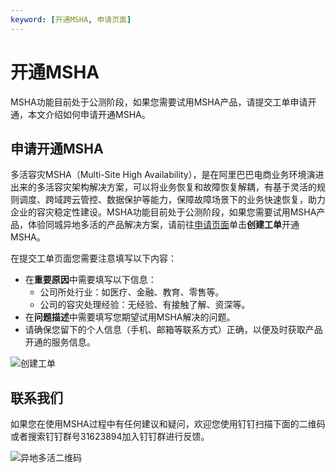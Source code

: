 ```yaml
---
keyword: [开通MSHA, 申请页面]
---
```


# 开通MSHA

MSHA功能目前处于公测阶段，如果您需要试用MSHA产品，请提交工单申请开通，本文介绍如何申请开通MSHA。

## 申请开通MSHA

多活容灾MSHA（Multi-Site High Availability），是在阿⾥巴巴电商业务环境演进出来的多活容灾架构解决⽅案，可以将业务恢复和故障恢复解耦，有基于灵活的规则调度、跨域跨云管控、数据保护等能力，保障故障场景下的业务快速恢复，助⼒企业的容灾稳定性建设。MSHA功能目前处于公测阶段，如果您需要试用MSHA产品，体验同城异地多活的产品解决方案，请前往[申请页面](https://selfservice.console.aliyun.com/ticket/category/ahas/recommend/5648)单击**创建工单**开通MSHA。

在提交工单页面您需要注意填写以下内容：

-   在**重要原因**中需要填写以下信息：
    -   公司所处行业：如医疗、金融、教育、零售等。
    -   公司的容灾处理经验：无经验、有接触了解、资深等。
-   在**问题描述**中需要填写您期望试用MSHA解决的问题。
-   请确保您留下的个人信息（手机、邮箱等联系方式）正确，以便及时获取产品开通的服务信息。

![创建工单](https://static-aliyun-doc.oss-accelerate.aliyuncs.com/assets/img/zh-CN/9386182061/p174078.png)

## 联系我们

如果您在使用MSHA过程中有任何建议和疑问，欢迎您使用钉钉扫描下面的二维码或者搜索钉钉群号31623894加入钉钉群进行反馈。

![异地多活二维码](https://static-aliyun-doc.oss-accelerate.aliyuncs.com/assets/img/zh-CN/9171389061/p170718.jpg)

